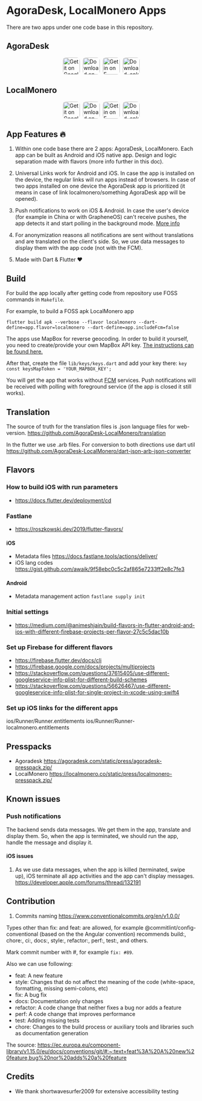 # AgoraDesk, LocalMonero Apps

There are two apps under one code base in this repository.

## AgoraDesk

<div style="display: flex; flex-wrap: wrap; align-items: center; justify-content: center; gap: 8px;">
<a href="https://play.google.com/store/apps/details?id=com.agoradesk.app" target="_blank" rel="noopener noreferrer">
<img alt="Get it on Google Play" src="https://agoradesk.com/static/img/mobile-app-banner/google.png" style="height: 45px; border-radius: 8px;"></a>
<a href="https://apps.apple.com/app/agoradesk-p2p-btc-trading/id1617601678" target="_blank" rel="noopener noreferrer">
<img alt="Download on the App Store" src="https://agoradesk.com/static/img/mobile-app-banner/apple.png" style="height: 45px; border-radius: 8px;"></a>
<a href="https://f-droid.org/en/packages/com.agoradesk.app/" target="_blank" rel="noopener noreferrer">
<img alt="Get in on F-Droid" src="https://agoradesk.com/static/img/mobile-app-banner/fdroid.png" style="height: 45px; border-radius: 8px;"></a>
<a href="https://github.com/AgoraDesk-LocalMonero/agoradesk-app-foss/releases" target="_blank" rel="noopener noreferrer">
<img alt="Download .apk directly from GitHub" src="https://agoradesk.com/static/img/mobile-app-banner/apk.png" style="height: 45px; border-radius: 8px;"></a>
</div>

## LocalMonero

<div style="display: flex; flex-wrap: wrap; align-items: center; justify-content: center; gap: 8px;">
<a href="https://play.google.com/store/apps/details?id=co.localmonero.app" target="_blank" rel="noopener noreferrer">
<img alt="Get it on Google Play" src="https://localmonero.co/static/img/mobile-app-banner/google.png" style="height: 45px; border-radius: 8px;"></a>
<a href="https://apps.apple.com/app/localmonero-p2p-xmr-trading/id1627693140" target="_blank" rel="noopener noreferrer">
<img alt="Download on the App Store" src="https://localmonero.co/static/img/mobile-app-banner/apple.png" style="height: 45px; border-radius: 8px;"></a>
<a href="https://f-droid.org/en/packages/co.localmonero.app/" target="_blank" rel="noopener noreferrer">
<img alt="Get in on F-Droid" src="https://localmonero.co/static/img/mobile-app-banner/fdroid.png" style="height: 45px; border-radius: 8px;"></a>
<a href="https://github.com/AgoraDesk-LocalMonero/agoradesk-app-foss/releases" target="_blank" rel="noopener noreferrer">
<img alt="Download .apk directly from GitHub" src="https://localmonero.co/static/img/mobile-app-banner/apk.png" style="height: 45px; border-radius: 8px;"></a>
</div>

## App Features 🔥

1. Within one code base there are 2 apps: AgoraDesk, LocalMonero.
Each app can be built as Android and iOS native app.
Design and logic separation made with flavors (more info further in this doc).

2. Universal Links work for Android and iOS. In case the app is installed on the device,
the regular links will run apps instead of browsers.
In case of two apps installed on one device the AgoraDesk app is prioritized (it means in case of link
localmonero/something AgoraDesk app will be opened).

3. Push notifications to work on iOS & Android. In case the user's device
(for example in China or with GrapheneOS) can't receive pushes, the app detects it and start
polling in the background mode. [More info](Notifications.md)

4. For anonymization reasons all notifications are sent without translations and are translated on the client's side.
So, we use data messages to display them with the app code (not with the FCM).

5. Made with Dart & Flutter ❤️

## Build

For build the app locally after getting code from repository use FOSS commands in `Makefile`.

For example, to build a FOSS apk LocalMonero app

`flutter build apk --verbose --flavor localmonero --dart-define=app.flavor=localmonero --dart-define=app.includeFcm=false`

The apps use MapBox for reverse geocoding. In order to build it yourself, you need to create/provide your own MapBox API key. [The instructions can be found here.](https://docs.mapbox.com/help/tutorials/get-started-tokens-api/)

After that, create the file `lib/keys/keys.dart` and add your key there: `key const keysMapToken = 'YOUR_MAPBOX_KEY';`


You will get the app that works without [FCM](https://firebase.google.com/docs/cloud-messaging) services.
Push notifications will be received with polling with foreground service (if the app is closed it still works).

## Translation

The source of truth for the translation files is .json language files for web-version.
https://github.com/AgoraDesk-LocalMonero/translation

In the flutter we use .arb files. For conversion to both directions use dart util
https://github.com/AgoraDesk-LocalMonero/dart-json-arb-json-converter

## Flavors

### How to build iOS with run parameters
- https://docs.flutter.dev/deployment/cd

### Fastlane
- https://roszkowski.dev/2019/flutter-flavors/

#### iOS
- Metadata files https://docs.fastlane.tools/actions/deliver/
- iOS lang codes https://gist.github.com/awaik/9f58ebc0c5c2af865e7233ff2e8c7fe3

#### Android
- Metadata management action `fastlane supply init`

### Initial settings
- https://medium.com/@animeshjain/build-flavors-in-flutter-android-and-ios-with-different-firebase-projects-per-flavor-27c5c5dac10b

### Set up Firebase for different flavors
- https://firebase.flutter.dev/docs/cli
- https://firebase.google.com/docs/projects/multiprojects
- https://stackoverflow.com/questions/37615405/use-different-googleservice-info-plist-for-different-build-schemes
- https://stackoverflow.com/questions/56626467/use-different-googleservice-info-plist-for-single-project-in-xcode-using-swift4

### Set up iOS links for the different apps
ios/Runner/Runner.entitlements
ios/Runner/Runner-localmonero.entitlements


## Presspacks
- Agoradesk https://agoradesk.com/static/press/agoradesk-presspack.zip/
- LocalMonero https://localmonero.co/static/press/localmonero-presspack.zip/

## Known issues

### Push notifications

The backend sends data messages. We get them in the app, translate and display them.
So, when the app is terminated, we should run the app, handle the message and display it.

#### iOS issues

1. As we use data messages, when the app is killed (terminated, swipe up), iOS terminate all app activities and 
the app can't display messages.
https://developer.apple.com/forums/thread/132191


## Contribution

1. Commits naming https://www.conventionalcommits.org/en/v1.0.0/

Types other than fix: and feat: are allowed, for example @commitlint/config-conventional (based on the the Angular convention) recommends build:, chore:, ci:, docs:, style:, refactor:, perf:, test:, and others.

Mark commit number with #, for example `fix: #89`.

Also we can use following:

- feat: A new feature
- style: Changes that do not affect the meaning of the code (white-space, formatting, missing semi-colons, etc)
- fix: A bug fix
- docs: Documentation only changes
- refactor: A code change that neither fixes a bug nor adds a feature
- perf: A code change that improves performance
- test: Adding missing tests
- chore: Changes to the build process or auxiliary tools and libraries such as documentation generation

The source: https://ec.europa.eu/component-library/v1.15.0/eu/docs/conventions/git/#:~:text=feat%3A%20A%20new%20feature,bug%20nor%20adds%20a%20feature

## Credits

- We thank shortwavesurfer2009 for extensive accessibility testing



